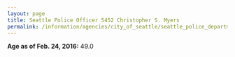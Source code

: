 ```yaml
---
layout: page
title: Seattle Police Officer 5452 Christopher S. Myers
permalink: /information/agencies/city_of_seattle/seattle_police_department/copbook/5452/
---
```


**Age as of Feb. 24, 2016:** 49.0
